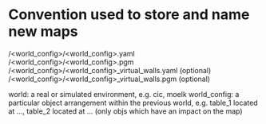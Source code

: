 # Convention used to store and name new maps

<world>/<world_config>/<world_config>.yaml
<world>/<world_config>/<world_config>.pgm
<world>/<world_config>/<world_config>_virtual_walls.yaml (optional)
<world>/<world_config>/<world_config>_virtual_walls.pgm (optional)

world: a real or simulated environment, e.g. cic, moelk
world_config: a particular object arrangement within the previous world, e.g.
              table_1 located at ..., table_2 located at ... (only objs which have an impact on the map)
